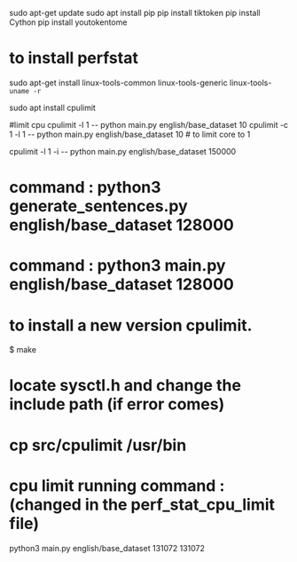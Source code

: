 sudo apt-get update
sudo apt install pip
pip install tiktoken
pip install Cython
pip install youtokentome
# to install perfstat
sudo apt-get install linux-tools-common linux-tools-generic linux-tools-`uname -r`

sudo apt install cpulimit

#limit cpu
cpulimit -l 1 -- python main.py english/base_dataset 10
cpulimit -c 1 -l 1 -- python main.py english/base_dataset 10 # to limit core to 1

cpulimit -l 1 -i -- python main.py english/base_dataset 150000

# command : python3 generate_sentences.py english/base_dataset 128000
# command : python3 main.py english/base_dataset 128000

# to install a new version cpulimit.
$ make
# locate sysctl.h and change the include path (if error comes)
# cp src/cpulimit /usr/bin

# cpu limit running command : (changed in the perf_stat_cpu_limit file)
 python3 main.py english/base_dataset 131072 131072
